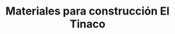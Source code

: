 ---
title: "Materiales para construcción El Tinaco"
url: /cdmx/materiales-para-construccion-el-tinaco/
shop: comercio
---